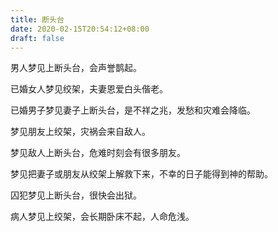 ```yaml
---
title: 断头台
date: 2020-02-15T20:54:12+08:00
draft: false
---
```


男人梦见上断头台，会声誉鹊起。

已婚女人梦见绞架，夫妻恩爱白头偕老。

已婚男子梦见妻子上断头台，是不祥之兆，发愁和灾难会降临。

梦见朋友上绞架，灾祸会来自敌人。

梦见敌人上断头台，危难时刻会有很多朋友。

梦见把妻子或朋友从绞架上解救下来，不幸的日子能得到神的帮助。

囚犯梦见上断头台，很快会出狱。

病人梦见上绞架，会长期卧床不起，人命危浅。